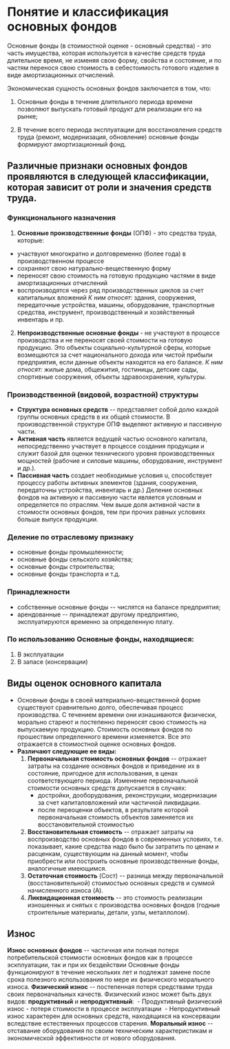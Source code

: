 # Понятие и классификация основных фондов

Основные фонды (в стоимостной оценке - основный средства) - это часть имущества, которая используется в качестве средств труда длительное время, не изменяя свою форму, свойства и состояние, и по частям перенося свою стоимость в себестоимость готового изделия в виде амортизационных отчислений. 

Экономическая сущность основных фондов заключается в том, что: 

1. Основные фонды в течение длительного периода времени позволяют выпускать готовый продукт для реализации его на рынке; 

2. В течение всего периода эксплуатации для восстановления средств труда (ремонт, модернизация, обновление) основные фонды формируют амортизационный фонд.
## Различные признаки основных фондов проявляются в следующей классификации, которая зависит от роли и значения средств труда.
### Функционального назначения
1. **Основные производственные фонды** (ОПФ) - это средства труда, которые:
 - участвуют многократно и долговременно (более года) в производственном процессе
 - сохраняют свою натурально-вещественную форму
 - переносят свою стоимость на готовую продукцию частями в виде амортизационных отчислений
 - воспроизводятся через ряд производственных циклов за счет капитальных вложений
	_К ним относят:_ здания, сооружения, передаточные устройства, машины, оборудование, транспортные средства, инструмент, производственный и хозяйственный инвентарь и пр.
2. **Непроизводственные основные фонды** - не участвуют в процессе производства и не переносят своей стоимости на готовую продукцию. Это объекты социально-культурной сферы, которые возмещаются за счет национального дохода или чистой прибыли предприятия, если данные объекты находятся на его балансе.
	_К ним относят:_ жилые дома, общежития, гостиницы, детские сады, спортивные сооружения, объекты здравоохранения, культуры.
### Производственной (видовой, возрастной) структуры
* **Структура основных средств** -- представляет собой долю каждой группы основных средств в их общей стоимости.
В производственной структуре ОПФ выделяют активную и пассивную части.
* **Активная часть** является ведущей частью основного капитала, непосредственно участвует в процессе создания продукции и служит базой для оценки технического уровня производственных мощностей (рабочие и силовые машины, оборудование, инструмент и др.).
* **Пассивная часть** создает необходимые условия u, способствует процессу работы активных элементов (здания, сооружения, передаточны устройства, инвентарь и др.)
Деление основных фондов на активную и пассивную части является условным и определяется по отраслям. Чем выше доля активной части в стоимости основных фондов, тем при прочих равных условиях больше выпуск продукции.
### Деление по отраслевому признаку
* основные фонды промышленности;
* основные фонды сельского хозяйства;
* основные фонды строительства;
* основные фонды транспорта и т.д.
### Принадлежности
* собственные основные фонды -- числятся на балансе предприятия;
* арендованные -- принадлежат другому предприятию, эксплуатируются временно за определенную плату.
### По использованию Основные фонды, находящиеся:
1. В эксплуатации
2. В запасе (консервации)
## Виды оценок основного капитала
* Основные фонды в своей материально-вещественной форме существуют сравнительно долго, обеспечивая процесс производства. С течением времени они изнашиваются физически, морально стареют и постепенно переносят свою стоимость на выпускаемую продукцию. Стоимость основных фондов по прошествии определенного времени изменяется. Все это отражается в стоимостной оценке основных фондов.
* **Различают следующие ее виды:**
	1. **Первоначальная стоимость основных фондов** -- отражает затраты на создание основных фондов и приведение их в состояние, пригодное для использования, в ценах соответствующего периода.
	  Изменение первоначальной стоимости основных средств допускается в случаях:
		 - достройки, дооборудования, реконструкции, модернизации за счет капиталовложений или частичной ликвидации.
		 - после переоценки объектов, в результате которой первоначальная стоимость объектов заменяется их восстановительной стоимостью
	2. **Восстановительная стоимость** -- отражает затраты на воспроизводство основных фондов в современных условиях, т.е. показывает, какие средства надо было бы затратить по ценам и расценкам, существующим на данный момент, чтобы приобрести или построить основные производственные фонды, аналогичные имеющимся.
	3. **Остаточная стоимость** (Cост) -- разница между первоначальной (восстановительной) стоимостью основных средств и суммой начисленного износа (A).
	4. **Ликвидационная стоимость** -- это стоимость реализации изношенных и снятых с производства основных фондов (годные строительные материалы, детали, узлы, металлолом).
## Износ
**Износ основных фондов** -- частичная или полная потеря потребительской стоимости основных фондов как в процессе эскплуатации, так и при их бездействии
Основные фонды функционируют в течение нескольких лет и подлежат замене после срока полезного использования по мере их физического морального износа.
**Физический износ** -- постепенная потеря средствами труда своих первоначальных качеств.
	Физический износ может быть двух видов: **продуктивный** и **непродуктивный**:
		 - Продуктивный физический износ - потеря стоимости в процессе эксплуатации
		 - Непродуктивный износ характерен для основных средств, находящихся на консервации вследствие естественных процессов старения.
**Моральный износ** -- отставание оборудования по своим техническим характеристикам и экономической эффективности от нового оборудования.
